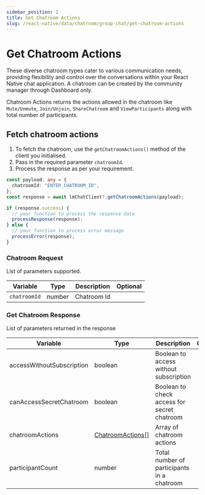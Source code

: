 ```yaml
---
sidebar_position: 2
title: Get Chatroom Actions
slug: /react-native/data/chatroom/group-chat/get-chatroom-actions
---
```


# Get Chatroom Actions

These diverse chatroom types cater to various communication needs, providing flexibility and control over the conversations within your React Native chat application. A chatroom can be created by the community manager through Dashboard only.

Chatroom Actions returns the actions allowed in the chatroom like `Mute/Unmute`, `Join/Unjoin`, `ShareChatroom` and `ViewParticipants` along with total number of participants.

## Fetch chatroom actions

1. To fetch the chatroom, use the `getChatroomActions()` method of the client you initialised.
2. Pass in the required parameter `chatroomId`.
3. Process the response as per your requirement.

```ts
const payload: any = {
  chatroomId: "ENTER_CHATROOM_ID",
};
const response = await lmChatClient?.getChatroomActions(payload);

if (response.success) {
  // your function to process the response data
  processResponse(response);
} else {
  // your function to process error message
  processError(response);
}
```

### Chatroom Request

List of parameters supported.

| Variable     | Type   | Description | Optional |
| ------------ | ------ | ----------- | -------- |
| `chatroomId` | number | Chatroom Id |          |

### Get Chatroom Response

List of parameters returned in the response

| Variable                  | Type                                                         | Description                                 | Optional |
| ------------------------- | ------------------------------------------------------------ | ------------------------------------------- | -------- |
| accessWithoutSubscription | boolean                                                      | Boolean to access without subscription      |          |
| canAccessSecretChatroom   | boolean                                                      | Boolean to check access for secret chatroom |          |
| chatroomActions           | [ChatroomActions[]](../Models/chatroom.md/#chatroom-actions) | Array of chatroom actions                   |          |
| participantCount          | number                                                       | Total number of participants in a chatroom  |          |
